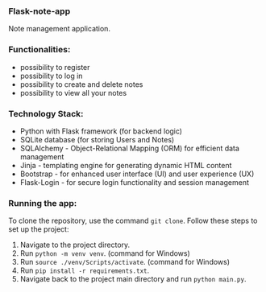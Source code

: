 ### Flask-note-app

Note management application.

### Functionalities:

- possibility to register
- possibility to log in
- possibility to create and delete notes
- possibility to view all your notes


### Technology Stack:

- Python with Flask framework (for backend logic)
- SQLite database (for storing Users and Notes)
- SQLAlchemy - Object-Relational Mapping (ORM) for efficient data management
- Jinja - templating engine for generating dynamic HTML content
- Bootstrap - for enhanced user interface (UI) and user experience (UX)
- Flask-Login - for secure login functionality and session management

### Running the app:

To clone the repository, use the command `git clone`. Follow these steps to set up the project:

1. Navigate to the project directory.
2. Run `python -m venv venv`. (command for Windows)
3. Run `source ./venv/Scripts/activate`. (command for Windows)
4. Run `pip install -r requirements.txt`.
5. Navigate back to the project main directory and run `python main.py`.
